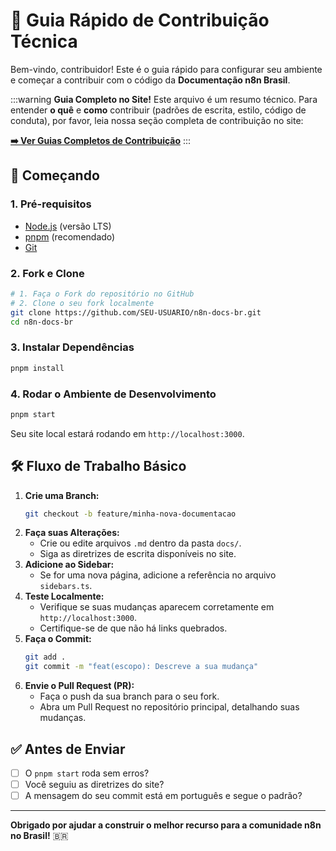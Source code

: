 # 🤝 Guia Rápido de Contribuição Técnica

Bem-vindo, contribuidor! Este é o guia rápido para configurar seu ambiente e começar a contribuir com o código da **Documentação n8n Brasil**.

:::warning **Guia Completo no Site!**
Este arquivo é um resumo técnico. Para entender **o quê** e **como** contribuir (padrões de escrita, estilo, código de conduta), por favor, leia nossa seção completa de contribuição no site:

**[➡️ Ver Guias Completos de Contribuição](https://tatyquebralayout.github.io/n8n-Doc-pt-BR/contribuir/esta-documentacao/overview)**
:::

## 🚀 Começando

### 1. Pré-requisitos
- [Node.js](https://nodejs.org/) (versão LTS)
- [pnpm](https://pnpm.io/installation) (recomendado)
- [Git](https://git-scm.com/)

### 2. Fork e Clone
```bash
# 1. Faça o Fork do repositório no GitHub
# 2. Clone o seu fork localmente
git clone https://github.com/SEU-USUARIO/n8n-docs-br.git
cd n8n-docs-br
```

### 3. Instalar Dependências
```bash
pnpm install
```

### 4. Rodar o Ambiente de Desenvolvimento
```bash
pnpm start
```
Seu site local estará rodando em `http://localhost:3000`.

## 🛠️ Fluxo de Trabalho Básico

1.  **Crie uma Branch:**
    ```bash
    git checkout -b feature/minha-nova-documentacao
    ```
2.  **Faça suas Alterações:**
    *   Crie ou edite arquivos `.md` dentro da pasta `docs/`.
    *   Siga as diretrizes de escrita disponíveis no site.
3.  **Adicione ao Sidebar:**
    *   Se for uma nova página, adicione a referência no arquivo `sidebars.ts`.
4.  **Teste Localmente:**
    *   Verifique se suas mudanças aparecem corretamente em `http://localhost:3000`.
    *   Certifique-se de que não há links quebrados.
5.  **Faça o Commit:**
    ```bash
    git add .
    git commit -m "feat(escopo): Descreve a sua mudança"
    ```
6.  **Envie o Pull Request (PR):**
    *   Faça o push da sua branch para o seu fork.
    *   Abra um Pull Request no repositório principal, detalhando suas mudanças.

## ✅ Antes de Enviar

- [ ] O `pnpm start` roda sem erros?
- [ ] Você seguiu as diretrizes do site?
- [ ] A mensagem do seu commit está em português e segue o padrão?

---
**Obrigado por ajudar a construir o melhor recurso para a comunidade n8n no Brasil!** 🇧🇷 
